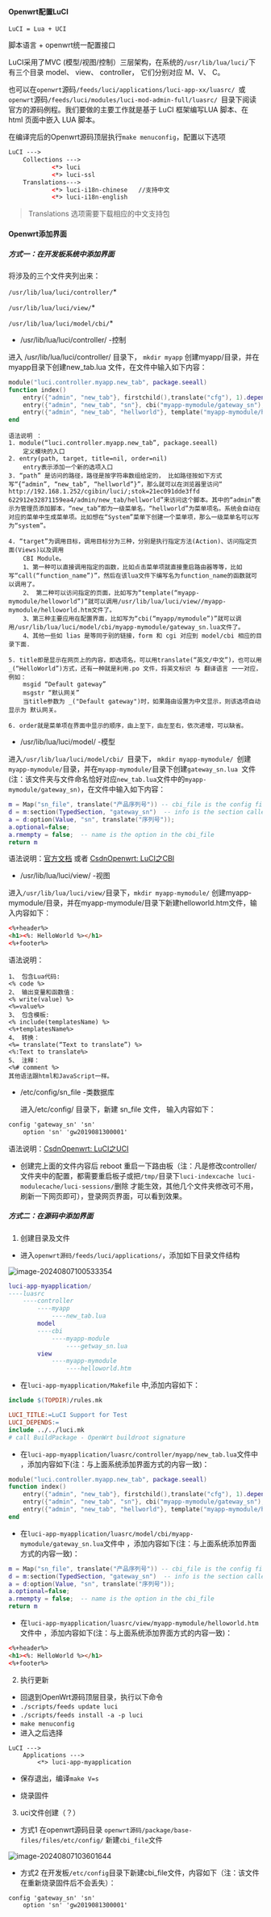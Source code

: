 #### Openwrt配置LuCI

`LuCI = Lua + UCI`

脚本语言 + openwrt统一配置接口

LuCI采用了MVC (模型/视图/控制）三层架构，在系统的`/usr/lib/lua/luci/`下有三个目录 model、 view、 controller， 它们分别对应 M、V、 C。

也可以在`openwrt`源码`/feeds/luci/applications/luci-app-xx/luasrc/ `或 `openwrt`源码`/feeds/luci/modules/luci-mod-admin-full/luasrc/ `目录下阅读官方的源码例程。我们要做的主要工作就是基于 LuCI 框架编写LUA 脚本、在 html 页面中嵌入 LUA 脚本。

在编译完后的Openwrt源码顶层执行`make menuconfig`，配置以下选项

```html
LuCI --->
	Collections --->
			<*> luci
			<*> luci-ssl
	Translations--->
			<*> luci-i18n-chinese   //支持中文
			<*> luci-i18n-english 
```

> Translations 选项需要下载相应的中文支持包

#### Openwrt添加界面

##### 方式一：在开发板系统中添加界面

将涉及的三个文件夹列出来：

`/usr/lib/lua/luci/controller/`*

`/usr/lib/lua/luci/view/`*

`/usr/lib/lua/luci/model/cbi/`*

* /usr/lib/lua/luci/controller/ -控制

进入 /usr/lib/lua/luci/controller/ 目录下， `mkdir myapp` 创建myapp/目录，并在myapp目录下创建new_tab.lua 文件，在文件中输入如下内容：

```lua
module("luci.controller.myapp.new_tab", package.seeall) 
function index()
    entry({"admin", "new_tab"}, firstchild(),translate("cfg"), 1).dependent=false
    entry({"admin", "new_tab", "sn"}, cbi("myapp-mymodule/gateway_sn"), translate("sn"), 2)
    entry({"admin", "new_tab", "hellworld"}, template("myapp-mymodule/helloworld"), _("HelloWorld"), 3)
end
```

    语法说明 ：
    1. module(“luci.controller.myapp.new_tab”, package.seeall)
        定义模块的入口
    2. entry(path, target, title=nil, order=nil)
        entry表示添加一个新的选项入口
    3. “path” 是访问的路径，路径是按字符串数组给定的， 比如路径按如下方式写“{“admin”, “new_tab”, “hellworld”}”，那么就可以在浏览器里访问“ http://192.168.1.252/cgibin/luci/;stok=21ec091dde3ffd 622912e32871159ea4/admin/new_tab/hellworld”来访问这个脚本。其中的“admin”表示为管理员添加脚本，“new_tab”即为一级菜单名，“hellworld”为菜单项名。系统会自动在对应的菜单中生成菜单项。比如想在“System”菜单下创建一个菜单项，那么一级菜单名可以写为“system”。
    
    4. “target”为调用目标，调用目标分为三种，分别是执行指定方法(Action)、访问指定页面(Views)以及调用
        CBI Module。
        1、第一种可以直接调用指定的函数，比如点击菜单项就直接重启路由器等等，比如写“call(“function_name”)”，然后在该lua文件下编写名为function_name的函数就可以调用了。
        2、 第二种可以访问指定的页面，比如写为“template(“myapp-mymodule/helloworld”)”就可以调用/usr/lib/lua/luci/view//myapp-mymodule/helloworld.htm文件了。
        3、第三种主要应用在配置界面，比如写为“cbi(“myapp/mymodule”)”就可以调用/usr/lib/lua/luci/model/cbi/myapp-mymodule/gateway_sn.lua文件了。
        4、其他一些如 lias 是等同于别的链接，form 和 cgi 对应到 model/cbi 相应的目录下面.
        
    5. title即是显示在网页上的内容，即选项名，可以用translate(“英文/中文”)，也可以用_(“HelloWorld”)方式，还有一种就是利用.po 文件，将英文标识 与 翻译语言 一一对应，例如：
        msgid “Default gateway”
        msgstr “默认网关”
        当title参数为 _("Default gateway")时，如果路由设置为中文显示，则该选项自动显示为 默认网关。
        
    6. order就是菜单项在界面中显示的顺序，由上至下，由左至右，依次递增，可以缺省。

* /usr/lib/lua/luci/model/ -模型

进入`/usr/lib/lua/luci/model/cbi/ `目录下， `mkdir myapp-mymodule/ `创建`myapp-mymodule/`目录，并在`myapp-mymodule/`目录下创建`gateway_sn.lua `文件(注：该文件夹与文件命名恰好对应`new_tab.lua`文件中的`myapp-mymodule/gateway_sn)`，在文件中输入如下内容：

```lua
m = Map("sn_file", translate("产品序列号")) -- cbi_file is the config file in /etc/config
d = m:section(TypedSection, "gateway_sn")  -- info is the section called info in cbi_file
a = d:option(Value, "sn", translate("序列号"));
a.optional=false; 
a.rmempty = false;  -- name is the option in the cbi_file
return m
```

语法说明：[官方文档](http://luci.subsignal.org/trac/wiki/Documentation/CBI) 或者 [CsdnOpenwrt: LuCI之CBI](https://blog.csdn.net/qq_28812525/article/details/103881723) 

* /usr/lib/lua/luci/view/ -视图

进入`/usr/lib/lua/luci/view/`目录下，`mkdir myapp-mymodule/` 创建myapp-mymodule/目录，并在myapp-mymodule/目录下新建helloworld.htm文件，输入内容如下：

```html
<%+header%>
<h1><%: HelloWorld %></h1>
<%+footer%>
```

语法说明：

```
1、 包含Lua代码:
<% code %>
2、 输出变量和函数值：
<% write(value) %>
<%=value%>
3、 包含模板:
<% include(templatesName) %>
<%+templatesName%>
4、 转换：
<%= translate(“Text to translate”) %>
<%:Text to translate%>
5、 注释：
<%# comment %>
其他语法跟html和JavaScript一样。
```

* /etc/config/sn_file -类数据库

  进入/etc/config/ 目录下，新建 sn_file 文件， 输入内容如下：

```handlebars
config 'gateway_sn' 'sn'
    option 'sn' 'gw2019081300001'
```

语法说明：[CsdnOpenwrt: LuCI之UCI](https://blog.csdn.net/qq_28812525/article/details/103902872) 

* 创建完上面的文件内容后 reboot 重启一下路由板（注：凡是修改controller/文件夹中的配置，都需要重启板子或把`/tmp/`目录下`luci-indexcache luci-modulecache/luci-sessions/`删除 才能生效，其他几个文件夹修改可不用，刷新一下网页即可），登录网页界面，可以看到效果。

##### 方式二：在源码中添加界面

1. 创建目录及文件

* 进入`openwrt源码/feeds/luci/applications/`，添加如下目录文件结构

![image-20240807100533354](/home/bhhh/snap/typora/90/.config/Typora/typora-user-images/image-20240807100533354.png)

```lua
luci-app-myapplication/
----luasrc
	----controller
		----myapp
			----new_tab.lua
		model
		----cbi
			----myapp-module
				----getway_sn.lua
		view
			----myapp-mymodule
				----helloworld.htm
```

* 在`luci-app-myapplication/Makefile` 中,添加内容如下：

```makefile
include $(TOPDIR)/rules.mk

LUCI_TITLE:=LuCI Support for Test
LUCI_DEPENDS:=
include ../../luci.mk
# call BuildPackage - OpenWrt buildroot signature
```

*  在`luci-app-myapplication/luasrc/controller/myapp/new_tab.lua`文件中 ，添加内容如下(注：与上面系统添加界面方式的内容一致)：

```lua
module("luci.controller.myapp.new_tab", package.seeall) 
function index()
    entry({"admin", "new_tab"}, firstchild(),translate("cfg"), 1).dependent=false
    entry({"admin", "new_tab", "sn"}, cbi("myapp-mymodule/gateway_sn"), translate("sn"), 2)
    entry({"admin", "new_tab", "hellworld"}, template("myapp-mymodule/helloworld"), _("HelloWorld"), 3)
end
```

* 在`luci-app-myapplication/luasrc/model/cbi/myapp-mymodule/gateway_sn.lua`文件中 ，添加内容如下(注：与上面系统添加界面方式的内容一致)：

```lua
m = Map("sn_file", translate("产品序列号")) -- cbi_file is the config file in /etc/config
d = m:section(TypedSection, "gateway_sn")  -- info is the section called info in cbi_file
a = d:option(Value, "sn", translate("序列号"));
a.optional=false; 
a.rmempty = false;  -- name is the option in the cbi_file
return m
```

* 在`luci-app-myapplication/luasrc/view/myapp-mymodule/helloworld.htm` 文件中 ，添加内容如下(注：与上面系统添加界面方式的内容一致)：

```html
<%+header%>
<h1><%: HelloWorld %></h1>
<%+footer%>
```

2. 执行更新

* 回退到OpenWrt源码顶层目录，执行以下命令
* `./scripts/feeds update luci`
* `./scripts/feeds install -a -p luci`
* `make menuconfig`
* 进入之后选择

```
LuCI --->
	Applications ---> 
		<*> luci-app-myapplication
```

* 保存退出，编译`make V=s`

* 烧录固件

3. uci文件创建（？）

* 方式1 在openwrt源码目录 `openwrt源码/package/base-files/files/etc/config/` 新建`cbi_file`文件

![image-20240807103601644](/home/bhhh/snap/typora/90/.config/Typora/typora-user-images/image-20240807103601644.png)

* 方式2 在开发板`/etc/config`目录下新建cbi_file文件，内容如下（注：该文件在重新烧录固件后不会丢失）：

```
config 'gateway_sn' 'sn'
    option 'sn' 'gw2019081300001'
```
